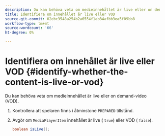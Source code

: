 ```yaml
---
description: Du kan behöva veta om medieinnehållet är live eller on demand-video (VOD).
title: Identifiera om innehållet är live eller VOD
source-git-commit: 02ebc3548a254b2a6554f1ab34afbb3ea5f09bb8
workflow-type: tm+mt
source-wordcount: '66'
ht-degree: 0%

---
```


# Identifiera om innehållet är live eller VOD {#identify-whether-the-content-is-live-or-vod}

Du kan behöva veta om medieinnehållet är live eller on demand-video (VOD).

1. Kontrollera att spelaren finns i åtminstone `PREPARED` tillstånd.
1. Avgör om `MediaPlayerItem` innehållet är live ( `true`) eller VOD ( `false`).

   ```java
   boolean isLive();
   ```
